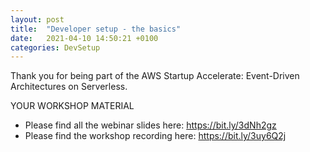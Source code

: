 ```yaml
---
layout: post
title:  "Developer setup - the basics"
date:   2021-04-10 14:50:21 +0100
categories: DevSetup
---
```



Thank you for being part of the AWS Startup Accelerate: Event-Driven Architectures on Serverless.

YOUR WORKSHOP MATERIAL
- Please find all the webinar slides here: https://bit.ly/3dNh2gz
- Please find the workshop recording here: https://bit.ly/3uy6Q2j